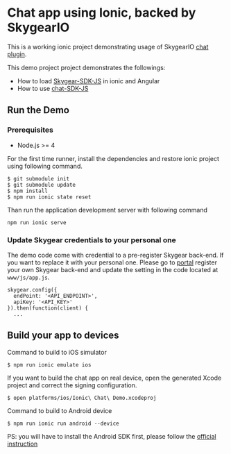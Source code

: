 # Chat app using Ionic, backed by SkygearIO

This is a working ionic project demonstrating usage of SkygearIO
[chat plugin](https://github.com/skygeario/chat).

This demo project project demonstrates the followings:

- How to load [Skygear-SDK-JS](https://github.com/skygeario/skygear-SDK-JS) in
  ionic and Angular
- How to use [chat-SDK-JS](https://github.com/skygeario/chat-SDK-JS)

## Run the Demo 

### Prerequisites
- Node.js >= 4

For the first time runner, install the dependencies and restore ionic project
using following command.

```
$ git submodule init
$ git submodule update
$ npm install
$ npm run ionic state reset
```

Than run the application development server with following command

```
npm run ionic serve
```

### Update Skygear credentials to your personal one

The demo code come with credential to a pre-register Skygear back-end. If you
want to replace it with your personal one. Please go to 
[portal](https://portal.skygear.io) register your own Skygear back-end and
update the setting in the code located at `www/js/app.js`.

```
skygear.config({
  endPoint: '<API_ENDPOINT>',
  apiKey: '<API_KEY>'
}).then(function(client) {
  ...
```

## Build your app to devices

Command to build to iOS simulator

```
$ npm run ionic emulate ios
```

If you want to build the chat app on real device, open the
generated Xcode project and correct the signing configuration.

```
$ open platforms/ios/Ionic\ Chat\ Demo.xcodeproj
```

Command to build to Android device

```
$ npm run ionic run android --device
```

PS: you will have to install the Android SDK first, please follow the
[official instruction](https://developer.android.com/studio/index.html)
